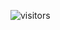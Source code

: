  ![visitors](https://visitor-badge.glitch.me/badge?page_id=xXTgamerXx.xXTgamerXx&left_color=green&right_color=red)

<!---
xXTgamerXx/xXTgamerXx is a ✨ special ✨ repository because its `README.md` (this file) appears on your GitHub profile.
You can click the Preview link to take a look at your changes.
--->
